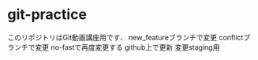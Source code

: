 # git-practice
このリポジトリはGit動画講座用です．
new_featureブランチで変更
conflictブランチで変更
no-fastで再度変更する
github上で更新
変更staging用